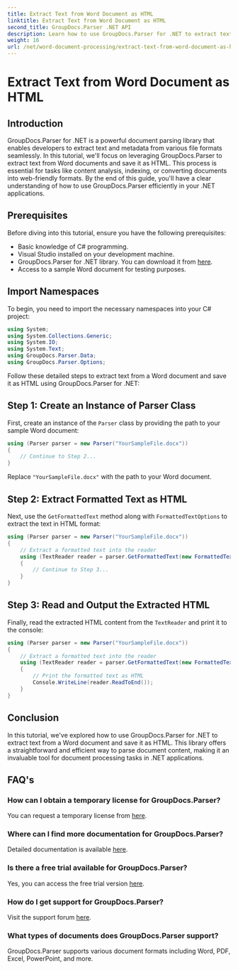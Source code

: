 ```yaml
---
title: Extract Text from Word Document as HTML
linktitle: Extract Text from Word Document as HTML
second_title: GroupDocs.Parser .NET API
description: Learn how to use GroupDocs.Parser for .NET to extract text from Word documents and save it as HTML. Step-by-step tutorial with code examples.
weight: 16
url: /net/word-document-processing/extract-text-from-word-document-as-html/
---
```


# Extract Text from Word Document as HTML

## Introduction
GroupDocs.Parser for .NET is a powerful document parsing library that enables developers to extract text and metadata from various file formats seamlessly. In this tutorial, we'll focus on leveraging GroupDocs.Parser to extract text from Word documents and save it as HTML. This process is essential for tasks like content analysis, indexing, or converting documents into web-friendly formats. By the end of this guide, you'll have a clear understanding of how to use GroupDocs.Parser efficiently in your .NET applications.
## Prerequisites
Before diving into this tutorial, ensure you have the following prerequisites:
- Basic knowledge of C# programming.
- Visual Studio installed on your development machine.
- GroupDocs.Parser for .NET library. You can download it from [here](https://releases.groupdocs.com/parser/net/).
- Access to a sample Word document for testing purposes.
## Import Namespaces
To begin, you need to import the necessary namespaces into your C# project:
```csharp
using System;
using System.Collections.Generic;
using System.IO;
using System.Text;
using GroupDocs.Parser.Data;
using GroupDocs.Parser.Options;
```
Follow these detailed steps to extract text from a Word document and save it as HTML using GroupDocs.Parser for .NET:
## Step 1: Create an Instance of Parser Class
First, create an instance of the `Parser` class by providing the path to your sample Word document:
```csharp
using (Parser parser = new Parser("YourSampleFile.docx"))
{
    // Continue to Step 2...
}
```
Replace `"YourSampleFile.docx"` with the path to your Word document.
## Step 2: Extract Formatted Text as HTML
Next, use the `GetFormattedText` method along with `FormattedTextOptions` to extract the text in HTML format:
```csharp
using (Parser parser = new Parser("YourSampleFile.docx"))
{
    // Extract a formatted text into the reader
    using (TextReader reader = parser.GetFormattedText(new FormattedTextOptions(FormattedTextMode.Html)))
    {
        // Continue to Step 3...
    }
}
```
## Step 3: Read and Output the Extracted HTML
Finally, read the extracted HTML content from the `TextReader` and print it to the console:
```csharp
using (Parser parser = new Parser("YourSampleFile.docx"))
{
    // Extract a formatted text into the reader
    using (TextReader reader = parser.GetFormattedText(new FormattedTextOptions(FormattedTextMode.Html)))
    {
        // Print the formatted text as HTML
        Console.WriteLine(reader.ReadToEnd());
    }
}
```
## Conclusion
In this tutorial, we've explored how to use GroupDocs.Parser for .NET to extract text from a Word document and save it as HTML. This library offers a straightforward and efficient way to parse document content, making it an invaluable tool for document processing tasks in .NET applications.

## FAQ's
### How can I obtain a temporary license for GroupDocs.Parser?
You can request a temporary license from [here](https://purchase.groupdocs.com/temporary-license/).
### Where can I find more documentation for GroupDocs.Parser?
Detailed documentation is available [here](https://tutorials.groupdocs.com/parser/net/).
### Is there a free trial available for GroupDocs.Parser?
Yes, you can access the free trial version [here](https://releases.groupdocs.com/).
### How do I get support for GroupDocs.Parser?
Visit the support forum [here](https://forum.groupdocs.com/c/parser/17).
### What types of documents does GroupDocs.Parser support?
GroupDocs.Parser supports various document formats including Word, PDF, Excel, PowerPoint, and more.

